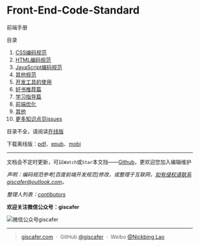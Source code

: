 
# Front-End-Code-Standard

前端手册

目录

 1. [CSS编码规范][1]
 2. [HTML编码规范][2]
 3. [JavaScript编码规范][3]
 4. [其他规范][4]
 5. [开发工具的使用][5]
 6. [好书推荐篇][6]
 7. [学习指导篇][7]
 8. [前端优化][8]
 9. [其他][9]
 9. [更多知识点见issues](https://github.com/giscafer/front-end-manual/issues/)

目录不全，请阅读[在线版](https://giscafer.gitbooks.io/front-end-manual/content/)

下载离线版：[pdf](https://www.gitbook.com/download/pdf/book/giscafer/front-end-manual)、[epub](https://www.gitbook.com/download/epub/book/giscafer/front-end-manual)、[mobi](https://www.gitbook.com/download/mobi/book/giscafer/front-end-manual)


---

文档会不定时更新，可以`Watch`或`Star`本文挡——[Github](https://github.com/giscafer/front-end-manual)，更欢迎您加入编辑维护

*声明：编码规范参考[百度前端开发规范]修改，或整理于互联网，如有侵权请联系giscafer@outlook.com。*

*整理人列表：[contibutors](https://github.com/giscafer/front-end-manual/graphs/contributors)*


**欢迎关注微信公众号：giscafer**

![微信公众号giscafer](./img/qrcode_for_giscafer.jpg)

---

> [giscafer.com](http://giscafer.com) &nbsp;&middot;&nbsp;
> GitHub [@giscafer](https://github.com/giscafer) &nbsp;&middot;&nbsp;
> Weibo [@Nickbing Lao](https://weibo.com/laohoubin)

  [1]: css-style-guide.md
  [2]: html-style-guide.md
  [3]: javascript-style-guide.md
  [4]: other-style-guide.md
  [5]: ./devtool/dev-tool-intro.md
  [6]: recommended-books.md
  [7]: study-guide.md
  [8]: web-performance-optimization.md
  [9]: ./other_tech/http-api-design.md
